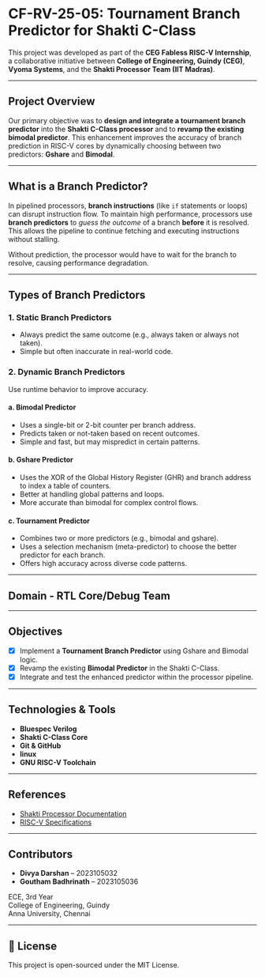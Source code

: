 # CF-RV-25-05: Tournament Branch Predictor for Shakti C-Class

This project was developed as part of the **CEG Fabless RISC-V Internship**, a collaborative initiative between **College of Engineering, Guindy (CEG)**, **Vyoma Systems**, and the **Shakti Processor Team (IIT Madras)**.

---

## Project Overview

Our primary objective was to **design and integrate a tournament branch predictor** into the **Shakti C-Class processor** and to **revamp the existing bimodal predictor**. This enhancement improves the accuracy of branch prediction in RISC-V cores by dynamically choosing between two predictors: **Gshare** and **Bimodal**.

---

## What is a Branch Predictor?

In pipelined processors, **branch instructions** (like `if` statements or loops) can disrupt instruction flow. To maintain high performance, processors use **branch predictors** to *guess the outcome* of a branch **before** it is resolved. This allows the pipeline to continue fetching and executing instructions without stalling.

Without prediction, the processor would have to wait for the branch to resolve, causing performance degradation.

---

##  Types of Branch Predictors

### 1. **Static Branch Predictors**
- Always predict the same outcome (e.g., always taken or always not taken).
- Simple but often inaccurate in real-world code.

### 2. **Dynamic Branch Predictors**
Use runtime behavior to improve accuracy.

#### a. **Bimodal Predictor**
- Uses a single-bit or 2-bit counter per branch address.
- Predicts taken or not-taken based on recent outcomes.
- Simple and fast, but may mispredict in certain patterns.

#### b. **Gshare Predictor**
- Uses the XOR of the Global History Register (GHR) and branch address to index a table of counters.
- Better at handling global patterns and loops.
- More accurate than bimodal for complex control flows.

#### c. **Tournament Predictor**
- Combines two or more predictors (e.g., bimodal and gshare).
- Uses a selection mechanism (meta-predictor) to choose the better predictor for each branch.
- Offers high accuracy across diverse code patterns.

---

##  Domain - RTL Core/Debug Team

---

##  Objectives

- [x] Implement a **Tournament Branch Predictor** using Gshare and Bimodal logic.
- [x] Revamp the existing **Bimodal Predictor** in the Shakti C-Class.
- [x] Integrate and test the enhanced predictor within the processor pipeline.

---

##  Technologies & Tools

- **Bluespec Verilog**
- **Shakti C-Class Core**
- **Git & GitHub**
- **linux**
- **GNU RISC-V Toolchain**

---

##  References

- [Shakti Processor Documentation](https://shakti.org.in)
- [RISC-V Specifications](https://riscv.org/technical/specifications/)

---

## Contributors

- **Divya Darshan** – 2023105032  
- **Goutham Badhrinath** – 2023105036  

ECE, 3rd Year  
College of Engineering, Guindy  
Anna University, Chennai

---

## 📄 License

This project is open-sourced under the MIT License.

